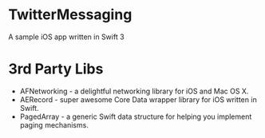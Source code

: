 # TwitterMessaging

A sample iOS app written in Swift 3

# 3rd Party Libs

* AFNetworking - a delightful networking library for iOS and Mac OS X.
* AERecord - super awesome Core Data wrapper library for iOS written in Swift.
* PagedArray - a generic Swift data structure for helping you implement paging mechanisms.
